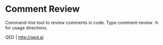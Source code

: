 Comment Review
================
Command-line tool to review comments in code.
Type comment-review -h for usage directions.

QED | http://qed.ai
